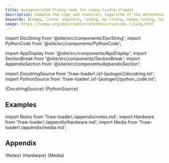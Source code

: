 ```yaml
---
title: Autogenerated Flojoy node for numpy.linalg.slogdet
description: Compute the sign and (natural) logarithm of the determinant of an array. If an array has a very small or very large determinant, then a call to `det` may overflow or underflow. This routine is more robust against such issues, because it computes the logarithm of the determinant rather than the determinant itself.
keywords: [numpy, linear algerbra, linalg, np.linalg, numpy.linalg, numpy.linalg.slogdet]
image: https://numpy.org/doc/stable/reference/routines.linalg.html
---
```


[//]: # (Custom component imports)

import DocString from '@site/src/components/DocString';
import PythonCode from '@site/src/components/PythonCode';

import AppDisplay from '@site/src/components/AppDisplay';
import SectionBreak from '@site/src/components/SectionBreak';
import AppendixSection from '@site/src/components/AppendixSection';

[//]: # (Docstring)

import DocstringSource from '!!raw-loader!./a1-[autogen]/docstring.txt';
import PythonSource from '!!raw-loader!./a1-[autogen]/python_code.txt';


<DocString>{DocstringSource}</DocString>
<PythonCode GLink='NUMPY/linalg/SLOGDET/SLOGDET.py'>{PythonSource}</PythonCode>


<SectionBreak />

    

[//]: # (Examples)

## Examples

<AppDisplay 
  GLink='NUMPY/linalg/SLOGDET'
  nodeLabel='SLOGDET'>
</AppDisplay>

<SectionBreak />

    

[//]: # (Appendix)

import Notes from '!!raw-loader!./appendix/notes.md';
import Hardware from '!!raw-loader!./appendix/hardware.md';
import Media from '!!raw-loader!./appendix/media.md';

## Appendix

<AppendixSection index={0} folderPath='nodes/NUMPY/linalg/SLOGDET/appendix/'>{Notes}</AppendixSection>
<AppendixSection index={1} folderPath='nodes/NUMPY/linalg/SLOGDET/appendix/'>{Hardware}</AppendixSection>
<AppendixSection index={2} folderPath='nodes/NUMPY/linalg/SLOGDET/appendix/'>{Media}</AppendixSection>



